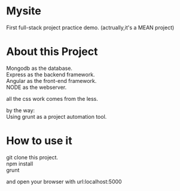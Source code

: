 # Mysite
First full-stack project practice demo. (actrually,it's a MEAN project)

# About this Project
  
Mongodb as the database.  
Express as the backend framework.  
Angular as the front-end framework.   
NODE as the webserver.

all the css work comes from the less.  

by the way:  
Using grunt as a project automation tool.

# How to use it
git clone this project.  
npm install  
grunt  

and open your browser with url:localhost:5000  

